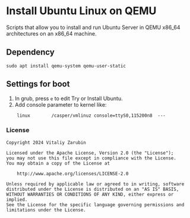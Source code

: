 # Install Ubuntu Linux on QEMU

Scripts that allow you to install and run Ubuntu Server in QEMU x86_64 architectures on an x86_64 machine.

## Dependency

```shell
sudo apt install qemu-system qemu-user-static
```

## Settings for boot

1. In grub, press `e` to edit Try or Install Ubuntu.
2. Add console parameter to kernel like:

```shell
    linux        /casper/vmlinuz console=ttyS0,115200n8  ---
```

### License

```
Copyright 2024 Vitaliy Zarubin

Licensed under the Apache License, Version 2.0 (the "License");
you may not use this file except in compliance with the License.
You may obtain a copy of the License at

    http://www.apache.org/licenses/LICENSE-2.0

Unless required by applicable law or agreed to in writing, software
distributed under the License is distributed on an "AS IS" BASIS,
WITHOUT WARRANTIES OR CONDITIONS OF ANY KIND, either express or implied.
See the License for the specific language governing permissions and
limitations under the License.
```
